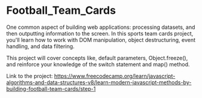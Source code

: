 # Football_Team_Cards

One common aspect of building web applications: processing datasets, and then outputting information to the screen. In this sports team cards project, you'll learn how to work with DOM manipulation, object destructuring, event handling, and data filtering.

This project will cover concepts like, default parameters, Object.freeze(), and reinforce your knowledge of the switch statement and map() method.

Link to the project:
https://www.freecodecamp.org/learn/javascript-algorithms-and-data-structures-v8/learn-modern-javascript-methods-by-building-football-team-cards/step-1
